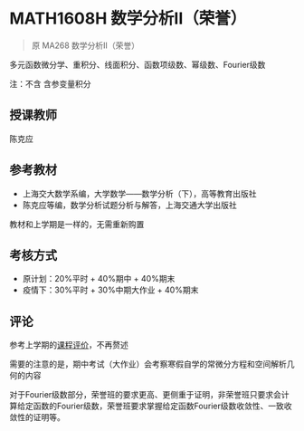 # MATH1608H 数学分析II（荣誉）

> 原 MA268 数学分析II（荣誉）

多元函数微分学、重积分、线面积分、函数项级数、幂级数、Fourier级数

注：不含 含参变量积分
## 授课教师
陈克应

## 参考教材
* 上海交大数学系编，大学数学——数学分析（下），高等教育出版社
* 陈克应等编，数学分析试题分析与解答，上海交通大学出版社

教材和上学期是一样的，无需重新购置

## 考核方式
* 原计划：20%平时 + 40%期中 + 40%期末
* 疫情下：30%平时 + 30%中期大作业 + 40%期末

## 评论
参考上学期的[课程评价](/courses/grade-1/MA267)，不再赘述

需要的注意的是，期中考试（大作业）会考察寒假自学的常微分方程和空间解析几何的内容

对于Fourier级数部分，荣誉班的要求更高、更侧重于证明，非荣誉班只要求会计算给定函数的Fourier级数，荣誉班要求掌握给定函数Fourier级数收敛性、一致收敛性的证明等。
